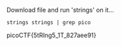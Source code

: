 Download file and run 'strings' on it...  
```
strings strings | grep pico
```
picoCTF{5tRIng5_1T_827aee91}
